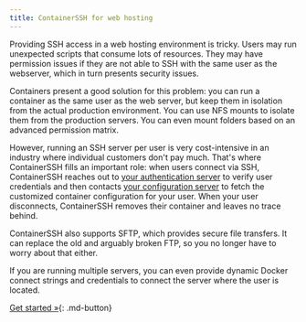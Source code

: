 ```yaml
---
title: ContainerSSH for web hosting
---
```


Providing SSH access in a web hosting environment is tricky. Users may run unexpected scripts that consume lots of resources. They may have permission issues if they are not able to SSH with the same user as the webserver, which in turn presents security issues.

Containers present a good solution for this problem: you can run a container as the same user as the web server, but keep them in isolation from the actual production environment. You can use NFS mounts to isolate them from the production servers. You can even mount folders based on an advanced permission matrix.

However, running an SSH server per user is very cost-intensive in an industry where individual customers don't pay much. That's where ContainerSSH fills an important role: when users connect via SSH, ContainerSSH reaches out to [your authentication server](../authserver.md) to verify user credentials and then contacts [your configuration server](../configserver.md) to fetch the customized container configuration for your user. When your user disconnects, ContainerSSH removes their container and leaves no trace behind.

ContainerSSH also supports SFTP, which provides secure file transfers. It can replace the old and arguably broken FTP, so you no longer have to worry about that either.

If you are running multiple servers, you can even provide dynamic Docker connect strings and credentials to connect the server where the user is located.

[Get started »](../quickstart.md){: .md-button}